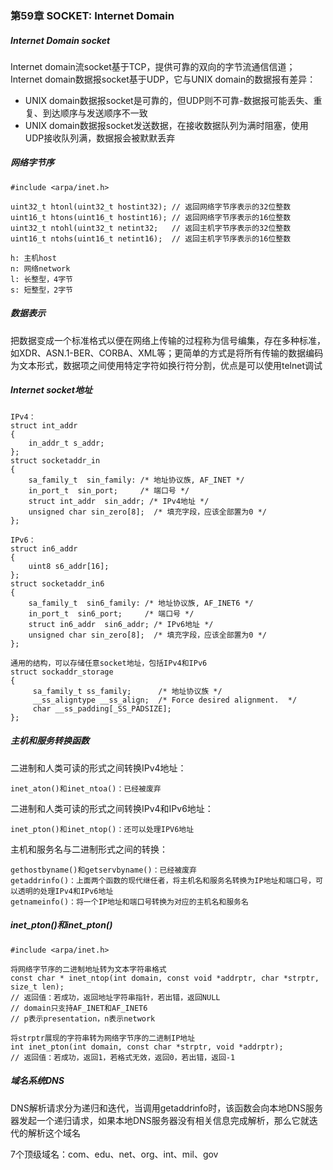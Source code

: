 ### 第59章 SOCKET: Internet Domain

##### Internet Domain socket

Internet domain流socket基于TCP，提供可靠的双向的字节流通信信道；Internet domain数据报socket基于UDP，它与UNIX domain的数据报有差异：

* UNIX domain数据报socket是可靠的，但UDP则不可靠-数据报可能丢失、重复、到达顺序与发送顺序不一致
* UNIX domain数据报socket发送数据，在接收数据队列为满时阻塞，使用UDP接收队列满，数据报会被默默丢弃

##### 网络字节序

```
#include <arpa/inet.h>

uint32_t htonl(uint32_t hostint32); // 返回网络字节序表示的32位整数
uint16_t htons(uint16_t hostint16); // 返回网络字节序表示的16位整数
uint32_t ntohl(uint32_t netint32;   // 返回主机字节序表示的32位整数
uint16_t ntohs(uint16_t netint16);  // 返回主机字节序表示的16位整数

h: 主机host
n: 网络network
l: 长整型，4字节
s: 短整型，2字节
```

##### 数据表示

把数据变成一个标准格式以便在网络上传输的过程称为信号编集，存在多种标准，如XDR、ASN.1-BER、CORBA、XML等；更简单的方式是将所有传输的数据编码为文本形式，数据项之间使用特定字符如换行符分割，优点是可以使用telnet调试

##### Internet socket地址

```
IPv4：
struct int_addr
{
    in_addr_t s_addr;
};
struct socketaddr_in
{
    sa_family_t  sin_family: /* 地址协议族, AF_INET */
    in_port_t  sin_port;     /* 端口号 */
    struct int_addr  sin_addr; /* IPv4地址 */
    unsigned char sin_zero[8];  /* 填充字段，应该全部置为0 */
};

IPv6：
struct in6_addr
{
    uint8 s6_addr[16];
};
struct socketaddr_in6
{
    sa_family_t  sin6_family: /* 地址协议族, AF_INET6 */
    in_port_t  sin6_port;     /* 端口号 */
    struct in6_addr  sin6_addr; /* IPv6地址 */
    unsigned char sin_zero[8];  /* 填充字段，应该全部置为0 */
};

通用的结构，可以存储任意socket地址，包括IPv4和IPv6
struct sockaddr_storage
{
     sa_family_t ss_family;      /* 地址协议族 */
     __ss_aligntype __ss_align;  /* Force desired alignment.  */
     char __ss_padding[_SS_PADSIZE];
};
```

##### 主机和服务转换函数

二进制和人类可读的形式之间转换IPv4地址：

```
inet_aton()和inet_ntoa()：已经被废弃
```

二进制和人类可读的形式之间转换IPv4和IPv6地址：

```
inet_pton()和inet_ntop()：还可以处理IPV6地址
```

主机和服务名与二进制形式之间的转换：

```
gethostbyname()和getservbyname()：已经被废弃
getaddrinfo()：上面两个函数的现代继任者，将主机名和服务名转换为IP地址和端口号，可以透明的处理IPv4和IPv6地址
getnameinfo()：将一个IP地址和端口号转换为对应的主机名和服务名
```

##### inet_pton()和inet_pton()

```
#include <arpa/inet.h>

将网络字节序的二进制地址转为文本字符串格式
const char * inet_ntop(int domain, const void *addrptr, char *strptr, size_t len); 
// 返回值：若成功，返回地址字符串指针，若出错，返回NULL
// domain只支持AF_INET和AF_INET6
// p表示presentation，n表示network

将strptr展现的字符串转为网络字节序的二进制IP地址
int inet_pton(int domain, const char *strptr, void *addrptr);
// 返回值：若成功，返回1，若格式无效，返回0，若出错，返回-1
```

##### 域名系统DNS

DNS解析请求分为递归和迭代，当调用getaddrinfo时，该函数会向本地DNS服务器发起一个递归请求，如果本地DNS服务器没有相关信息完成解析，那么它就迭代的解析这个域名

7个顶级域名：com、edu、net、org、int、mil、gov

